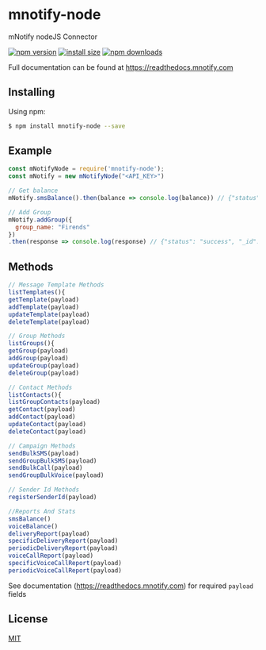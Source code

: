 # mnotify-node
mNotify nodeJS Connector

[![npm version](https://img.shields.io/npm/v/mnotify-node.svg?style=flat-square)](https://www.npmjs.org/package/mnotify-node)
[![install size](https://packagephobia.com/badge?p=mnotify-node)](https://packagephobia.com/result?p=mnotify-node)
[![npm downloads](https://img.shields.io/npm/dm/mnotify-node.svg?style=flat-square)](http://npm-stat.com/charts.html?package=mnotify-node)

Full documentation can be found at https://readthedocs.mnotify.com

## Installing

Using npm:

```bash
$ npm install mnotify-node --save
```

## Example

```js
const mNotifyNode = require('mnotify-node');
const mNotify = new mNotifyNode("<API_KEY>")

// Get balance
mNotify.smsBalance().then(balance => console.log(balance)) // {"status": "success", "balance": 4000, "bonus": 70} 

// Add Group
mNotify.addGroup({
  group_name: "Firends"
})
.then(response => console.log(response) // {"status": "success", "_id": "3"}

```

## Methods

```js
// Message Template Methods
listTemplates(){
getTemplate(payload)
addTemplate(payload)
updateTemplate(payload)
deleteTemplate(payload)

// Group Methods
listGroups(){
getGroup(payload)
addGroup(payload)
updateGroup(payload)
deleteGroup(payload)

// Contact Methods
listContacts(){
listGroupContacts(payload)
getContact(payload)
addContact(payload)
updateContact(payload)
deleteContact(payload)

// Campaign Methods
sendBulkSMS(payload)
sendGroupBulkSMS(payload)
sendBulkCall(payload)
sendGroupBulkVoice(payload)

// Sender Id Methods
registerSenderId(payload)

//Reports And Stats
smsBalance()
voiceBalance()
deliveryReport(payload)
specificDeliveryReport(payload)
periodicDeliveryReport(payload)
voiceCallReport(payload)
specificVoiceCallReport(payload)
periodicVoiceCallReport(payload)

```

See documentation (https://readthedocs.mnotify.com) for required `payload` fields

## License

[MIT](LICENSE)
